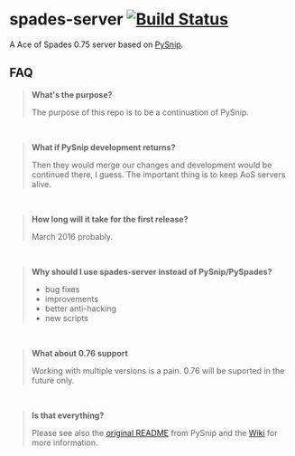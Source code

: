 # spades-server [![Build Status](https://travis-ci.org/piqueserver/piqueserver?branch=master)](https://travis-ci.org/piqueserver/piqueserver)
A Ace of Spades 0.75 server based on [PySnip](https://github.com/NateShoffner/PySnip).

## FAQ
> **What's the purpose?**
>
> The purpose of this repo is to be a continuation of PySnip.

<br>

> **What if PySnip development returns?**
>
> Then they would merge our changes and development would be continued
> there, I guess. The important thing is to keep AoS servers alive.

<br>

> **How long will it take for the first release?**
>
> March 2016 probably. 

<br>

> **Why should I use spades-server instead of PySnip/PySpades?**
> 
> * bug fixes
> * improvements
> * better anti-hacking
> * new scripts

<br>

> **What about 0.76 support**
>
> Working with multiple versions is a pain. 0.76 will be suported in the
> future only.

<br>

> **Is that everything?**
>
> Please see also the [original README](OLD_README.md) from PySnip and
> the [Wiki](https://github.com/feikname/spades-server/wiki) for more information.

